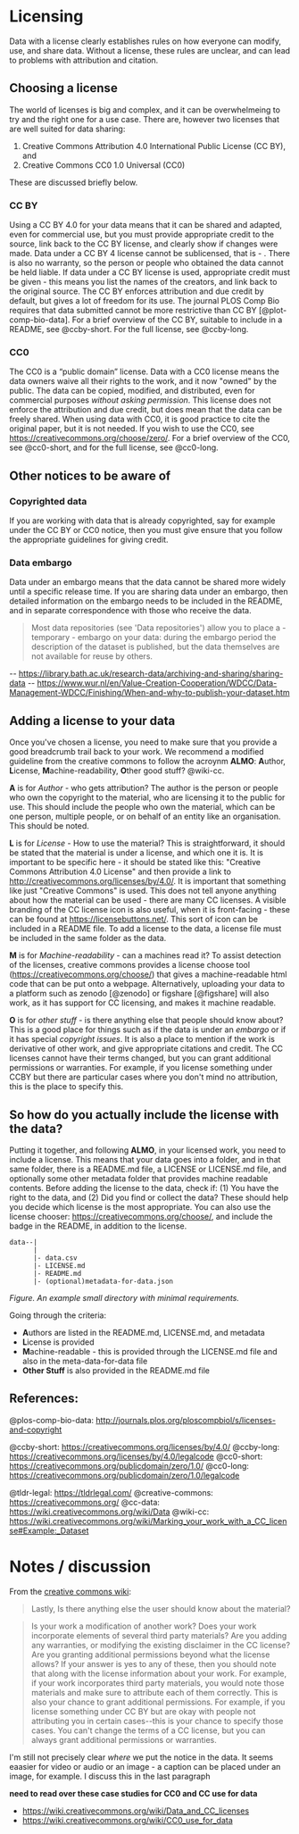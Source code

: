 # Licensing

Data with a license clearly establishes rules on how everyone can modify, use, and share data. Without a license, these rules are unclear, and can lead to problems with attribution and citation.

## Choosing a license

The world of licenses is big and complex, and it can be overwhelmeing to try and the right one for a use case. There are, however two licenses that are well suited for data sharing:

1. Creative Commons Attribution 4.0 International Public License (CC BY), and
2. Creative Commons CC0 1.0 Universal (CC0)

These are discussed briefly below.

### CC BY

Using a CC BY 4.0 for your data means that it can be shared and adapted, even for commercial use, but you must provide appropriate credit to the source, link back to the CC BY license, and clearly show if changes were made. Data under a CC BY 4 license cannot be sublicensed, that is - . There is also no warranty, so the person or people who obtained the data cannot be held liable. If data under a CC BY license is used, appropriate credit must be given - this means you list the names of the creators, and link back to the original source. The CC BY enforces attribution and due credit by default, but gives a lot of freedom for its use. The journal PLOS Comp Bio requires that data submitted cannot be more restrictive than CC BY [@plot-comp-bio-data]. For a brief overview of the CC BY, suitable to include in a README, see @ccby-short. For the full license, see @ccby-long.

### CC0

The CC0 is a “public domain” license. Data with a CC0 license means the data owners waive all their rights to the work, and it now "owned" by the public. The data can be copied, modified, and distributed, even for commercial purposes _without asking permission_. This license does not enforce the attribution and due credit, but does mean that the data can be freely shared. When using data with CC0, it is good practice to cite the original paper, but it is not needed. If you wish to use the CC0, see https://creativecommons.org/choose/zero/.  For a brief overview of the CC0, see @cc0-short, and for the full license, see @cc0-long.

## Other notices to be aware of

### Copyrighted data

If you are working with data that is already copyrighted, say for example under the CC BY or CC0 notice, then you must give ensure that you follow the appropriate guidelines for giving credit.

### Data embargo

Data under an embargo means that the data cannot be shared more widely until a specific release time. If you are sharing data under an embargo, then detailed information on the embargo needs to be included in the README, and in separate correspondence with those who receive the data.

> Most data repositories (see 'Data repositories') allow you to place a - temporary - embargo on your data: during the embargo period the description of the dataset is published, but the data themselves are not available for reuse by others.

-- https://library.bath.ac.uk/research-data/archiving-and-sharing/sharing-data
-- https://www.wur.nl/en/Value-Creation-Cooperation/WDCC/Data-Management-WDCC/Finishing/When-and-why-to-publish-your-dataset.htm

## Adding a license to your data

Once you've chosen a license, you need to make sure that you provide a good breadcrumb trail back to your work. We recommend a modified guideline from the creative commons to follow the acroynm **ALMO**: **A**uthor, **L**icense, **M**achine-readability, **O**ther good stuff? @wiki-cc.

**A** is for *Author* - who gets attribution? The author is the person or people who own the copyright to the material, who are licensing it to the public for use. This should include the people who own the material, which can be one person, multiple people, or on behalf of an entity like an organisation. This should be noted.

**L** is for *License* - How to use the material? This is straightforward, it should be stated that the material is under a license, and which one it is. It is important to be specific here - it should be stated like this: "Creative Commons Attribution 4.0 License" and then provide a link to http://creativecommons.org/licenses/by/4.0/. It is important that something like just "Creative Commons" is used. This does not tell anyone anything about how the material can be used - there are many CC licenses. A visible branding of the CC license icon is also useful, when it is front-facing - these can be found at https://licensebuttons.net/. This sort of icon can be included in a README file. To add a license to the data, a license file must be included in the same folder as the data.

**M** is for _Machine-readability_ - can a machines read it? To assist detection of the licenses, creative commons provides a license choose tool (https://creativecommons.org/choose/) that gives a machine-readable html code that can be put onto a webpage. Alternatively, uploading your data to a platform such as zenodo [@zenodo] or figshare [@figshare] will also work, as it has support for CC licensing, and makes it machine readable.

**O** is for _other stuff_ - is there anything else that people should know about? This is a good place for things such as if the data is under an _embargo_ or if it has special _copyright issues_. It is also a place to mention if the work is derivative of other work, and give appropriate citations and credit. The CC licenses cannot have their terms changed, but you can grant additional permissions or warranties. For example, if you license something under CCBY but there are particular cases where you don't mind no attribution, this is the place to specify this.

## So how do you actually include the license with the data?

Putting it together, and following **ALMO**, in your licensed work, you need to include a license. This means that your data goes into a folder, and in that same folder, there is a README.md file, a LICENSE or LICENSE.md file, and optionally some other metadata folder that provides machine readable contents.
Before adding the license to the data, check if: (1) You have the right to the data, and (2) Did you find or collect the data? These should help you decide which license is the most appropriate. You can also use the license chooser: https://creativecommons.org/choose/, and include the badge in the README, in addition to the license.

```
data--|
      |
      |- data.csv
      |- LICENSE.md
      |- README.md
      |- (optional)metadata-for-data.json
```

_Figure. An example small directory with minimal requirements._

Going through the criteria:

- **A**uthors are listed in the README.md, LICENSE.md, and metadata
- **L**icense is provided
- **M**achine-readable - this is provided through the LICENSE.md file and also in the meta-data-for-data file
- **Other Stuff** is also provided in the README.md file

## References:

@plos-comp-bio-data: http://journals.plos.org/ploscompbiol/s/licenses-and-copyright

@ccby-short: https://creativecommons.org/licenses/by/4.0/
@ccby-long: https://creativecommons.org/licenses/by/4.0/legalcode
@cc0-short: https://creativecommons.org/publicdomain/zero/1.0/
@cc0-long: https://creativecommons.org/publicdomain/zero/1.0/legalcode

@tldr-legal: https://tldrlegal.com/
@creative-commons: https://creativecommons.org/
@cc-data: https://wiki.creativecommons.org/wiki/Data
@wiki-cc: https://wiki.creativecommons.org/wiki/Marking_your_work_with_a_CC_license#Example:_Dataset

# Notes / discussion


From the [creative commons wiki](https://wiki.creativecommons.org/wiki/Marking_your_work_with_a_CC_license#Example:_Dataset):

> Lastly, Is there anything else the user should know about the material?

> Is your work a modification of another work? Does your work incorporate elements of several third party materials? Are you adding any warranties, or modifying the existing disclaimer in the CC license? Are you granting additional permissions beyond what the license allows? If your answer is yes to any of these, then you should note that along with the license information about your work. For example, if your work incorporates third party materials, you would note those materials and make sure to attribute each of them correctly. This is also your chance to grant additional permissions. For example, if you license something under CC BY but are okay with people not attributing you in certain cases--this is your chance to specify those cases. You can't change the terms of a CC license, but you can always grant additional permissions or warranties.

I'm still not precisely clear _where_ we put the notice in the data. It seems eaasier for video or audio or an image - a caption can be placed under an image, for example. I  discuss this in the last paragraph

**need to read over these case studies for CC0 and CC use for data**

- https://wiki.creativecommons.org/wiki/Data_and_CC_licenses
- https://wiki.creativecommons.org/wiki/CC0_use_for_data

